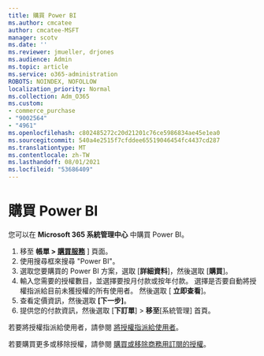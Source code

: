 ```yaml
---
title: 購買 Power BI
ms.author: cmcatee
author: cmcatee-MSFT
manager: scotv
ms.date: ''
ms.reviewer: jmueller, drjones
ms.audience: Admin
ms.topic: article
ms.service: o365-administration
ROBOTS: NOINDEX, NOFOLLOW
localization_priority: Normal
ms.collection: Adm_O365
ms.custom:
- commerce_purchase
- "9002564"
- "4961"
ms.openlocfilehash: c802485272c20d21201c76ce5986834ae45e1ea0
ms.sourcegitcommit: 540a4e2515f7cfddee65519046454fc4437cd287
ms.translationtype: MT
ms.contentlocale: zh-TW
ms.lasthandoff: 08/01/2021
ms.locfileid: "53686409"
---
```

# <a name="purchase-power-bi"></a>購買 Power BI

您可以在 **Microsoft 365 系統管理中心** 中購買 Power BI。

1. 移至 **帳單 > [購買服務](https://go.microsoft.com/fwlink/p/?linkid=868433)** ] 頁面。
2. 使用搜尋框來搜尋 "Power BI"。
3. 選取您要購買的 Power BI 方案，選取 [**詳細資料**]，然後選取 [**購買**]。
4. 輸入您需要的授權數目，並選擇要按月付款或按年付款。 選擇是否要自動將授權指派給目前未獲授權的所有使用者。 然後選取 [ **立即查看**]。
5. 查看定價資訊，然後選取 **[下一步]**。
6. 提供您的付款資訊，然後選取 [**下訂單**]  >  **移至**[系統管理] 首頁。

若要將授權指派給使用者，請參閱 [將授權指派給使用者](/microsoft-365/admin/manage/assign-licenses-to-users)。

若要購買更多或移除授權，請參閱 [購買或移除商務用訂閱的授權](/microsoft-365/commerce/licenses/buy-licenses)。